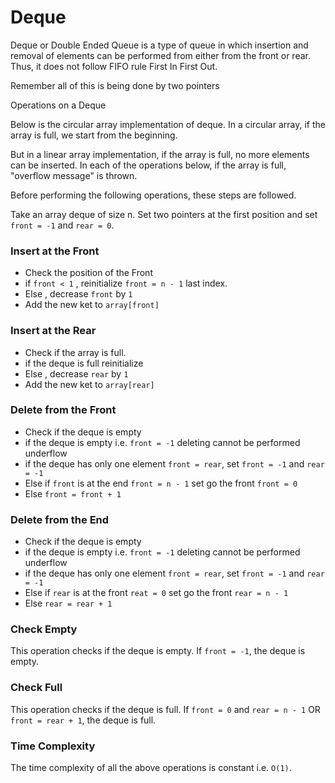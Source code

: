 # Deque 

Deque or Double Ended Queue is a type of queue in which insertion and removal of elements can be performed from either from the front or rear. Thus, it does not follow FIFO rule First In First Out.

Remember all of this is being done by two pointers

Operations on a Deque

Below is the circular array implementation of deque. In a circular array, if the array is full, we start from the beginning.

But in a linear array implementation, if the array is full, no more elements can be inserted. In each of the operations below, if the array is full, "overflow message" is thrown.

Before performing the following operations, these steps are followed.

Take an array deque of size n.
Set two pointers at the first position and set `front = -1` and `rear = 0`.


### Insert at the Front
* Check the position of the Front
* if `front < 1` , reinitialize `front = n - 1` last index.
* Else , decrease `front` by `1`
* Add the new ket to `array[front]`


### Insert at the Rear
* Check if the array is full.
* if the deque is full reinitialize
* Else , decrease `rear` by `1`
* Add the new ket to `array[rear]`



### Delete from the Front
* Check if the deque is empty
* if the deque is empty i.e. `front = -1` deleting cannot be performed underflow
* if the deque has only one element `front = rear`, set `front = -1` and `rear = -1`
* Else if `front` is at the end `front = n - 1` set go the front `front = 0`
* Else `front = front + 1`

### Delete from the End
* Check if the deque is empty
* if the deque is empty i.e. `front = -1` deleting cannot be performed underflow
* if the deque has only one element `front = rear`, set `front = -1` and `rear = -1`
* Else if `rear` is at the front `reat = 0` set go the front `rear = n - 1`
* Else `rear = rear + 1`



### Check Empty
This operation checks if the deque is empty. If `front = -1`, the deque is empty.

### Check Full
This operation checks if the deque is full. If `front = 0` and `rear = n - 1` OR `front = rear + 1`, the deque is full.

### Time Complexity
The time complexity of all the above operations is constant i.e. `O(1)`.